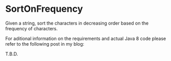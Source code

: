 # SortOnFrequency
Given a string, sort the characters in decreasing order based on the frequency of characters.

For aditional information on the requirements and actual Java 8 code please refer to the following
post in my blog:

T.B.D.
